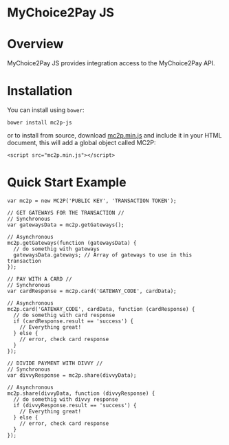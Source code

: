 # MyChoice2Pay JS


# Overview

MyChoice2Pay JS provides integration access to the MyChoice2Pay API.

# Installation

You can install using `bower`:

    bower install mc2p-js

or to install from source, download [mc2p.min.js](https://raw.github.com/mc2p/mc2p-js/master/dist/mc2p.min.js) and include it in your HTML document, this will add a global object called MC2P:

    <script src="mc2p.min.js"></script>

# Quick Start Example

    var mc2p = new MC2P('PUBLIC KEY', 'TRANSACTION TOKEN');

    // GET GATEWAYS FOR THE TRANSACTION //
    // Synchronous
    var gatewaysData = mc2p.getGateways();

    // Asynchronous
    mc2p.getGateways(function (gatewaysData) {
      // do somethig with gateways
      gatewaysData.gateways; // Array of gateways to use in this transaction
    });

    // PAY WITH A CARD //
    // Synchronous
    var cardResponse = mc2p.card('GATEWAY_CODE', cardData);

    // Asynchronous
    mc2p.card('GATEWAY_CODE', cardData, function (cardResponse) {
      // do somethig with card response
      if (cardResponse.result == 'success') {
        // Everything great!
      } else {
        // error, check card response
      }
    });

    // DIVIDE PAYMENT WITH DIVVY //
    // Synchronous
    var divvyResponse = mc2p.share(divvyData);

    // Asynchronous
    mc2p.share(divvyData, function (divvyResponse) {
      // do somethig with divvy response
      if (divvyResponse.result == 'success') {
        // Everything great!
      } else {
        // error, check card response
      }
    });
